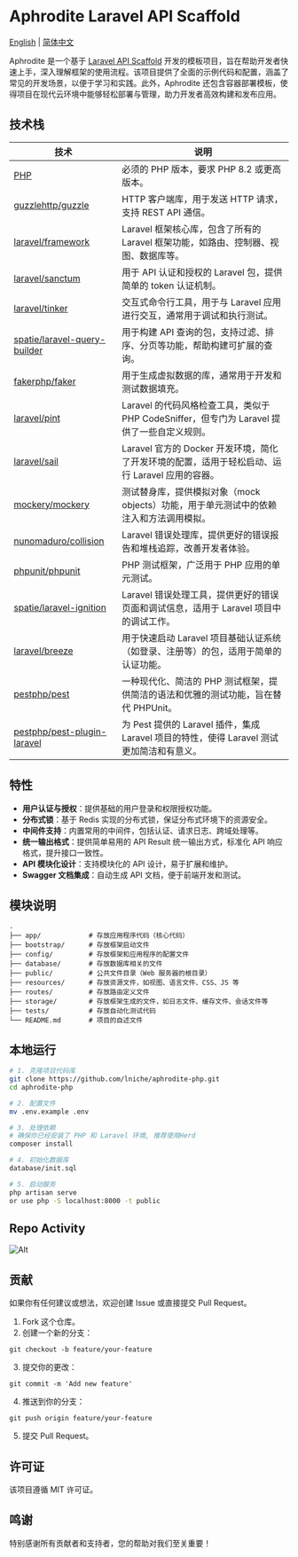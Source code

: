 # Aphrodite Laravel API Scaffold

[English](README.md) | [简体中文](README-zh.md)

Aphrodite 是一个基于 [Laravel API Scaffold](https://github.com/redot-src/laravel-api-scaffold) 开发的模板项目，旨在帮助开发者快速上手，深入理解框架的使用流程。该项目提供了全面的示例代码和配置，涵盖了常见的开发场景，以便于学习和实践。此外，Aphrodite 还包含容器部署模板，使得项目在现代云环境中能够轻松部署与管理，助力开发者高效构建和发布应用。

## 技术栈

| 技术                                                                            | 说明                                                                                            |
| ------------------------------------------------------------------------------- | ----------------------------------------------------------------------------------------------- |
| [PHP](https://www.php.net/)                                                     | 必须的 PHP 版本，要求 PHP 8.2 或更高版本。                                                      |
| [guzzlehttp/guzzle](https://github.com/guzzle/guzzle)                           | HTTP 客户端库，用于发送 HTTP 请求，支持 REST API 通信。                                         |
| [laravel/framework](https://github.com/laravel/framework)                       | Laravel 框架核心库，包含了所有的 Laravel 框架功能，如路由、控制器、视图、数据库等。             |
| [laravel/sanctum](https://github.com/laravel/sanctum)                           | 用于 API 认证和授权的 Laravel 包，提供简单的 token 认证机制。                                   |
| [laravel/tinker](https://github.com/laravel/tinker)                             | 交互式命令行工具，用于与 Laravel 应用进行交互，通常用于调试和执行测试。                         |
| [spatie/laravel-query-builder](https://github.com/spatie/laravel-query-builder) | 用于构建 API 查询的包，支持过滤、排序、分页等功能，帮助构建可扩展的查询。                       |
| [fakerphp/faker](https://github.com/FakerPHP/Faker)                             | 用于生成虚拟数据的库，通常用于开发和测试数据填充。                                              |
| [laravel/pint](https://github.com/laravel/pint)                                 | Laravel 的代码风格检查工具，类似于 PHP CodeSniffer，但专门为 Laravel 提供了一些自定义规则。     |
| [laravel/sail](https://github.com/laravel/sail)                                 | Laravel 官方的 Docker 开发环境，简化了开发环境的配置，适用于轻松启动、运行 Laravel 应用的容器。 |
| [mockery/mockery](https://github.com/mockery/mockery)                           | 测试替身库，提供模拟对象（mock objects）功能，用于单元测试中的依赖注入和方法调用模拟。          |
| [nunomaduro/collision](https://github.com/nunomaduro/collision)                 | Laravel 错误处理库，提供更好的错误报告和堆栈追踪，改善开发者体验。                              |
| [phpunit/phpunit](https://phpunit.de/)                                          | PHP 测试框架，广泛用于 PHP 应用的单元测试。                                                     |
| [spatie/laravel-ignition](https://github.com/spatie/laravel-ignition)           | Laravel 错误处理工具，提供更好的错误页面和调试信息，适用于 Laravel 项目中的调试工作。           |
| [laravel/breeze](https://github.com/laravel/breeze)                             | 用于快速启动 Laravel 项目基础认证系统（如登录、注册等）的包，适用于简单的认证功能。             |
| [pestphp/pest](https://pestphp.com/)                                            | 一种现代化、简洁的 PHP 测试框架，提供简洁的语法和优雅的测试功能，旨在替代 PHPUnit。             |
| [pestphp/pest-plugin-laravel](https://pestphp.com/)                             | 为 Pest 提供的 Laravel 插件，集成 Laravel 项目的特性，使得 Laravel 测试更加简洁和有意义。       |

## 特性

- **用户认证与授权**：提供基础的用户登录和权限授权功能。
- **分布式锁**：基于 Redis 实现的分布式锁，保证分布式环境下的资源安全。
- **中间件支持**：内置常用的中间件，包括认证、请求日志、跨域处理等。
- **统一输出格式**：提供简单易用的 API Result 统一输出方式，标准化 API 响应格式，提升接口一致性。
- **API 模块化设计**：支持模块化的 API 设计，易于扩展和维护。
- **Swagger 文档集成**：自动生成 API 文档，便于前端开发和测试。

## 模块说明

```
.
├── app/            # 存放应用程序代码（核心代码）
├── bootstrap/      # 存放框架启动文件
├── config/         # 存放框架和应用程序的配置文件
├── database/       # 存放数据库相关的文件
├── public/         # 公共文件目录（Web 服务器的根目录）
├── resources/      # 存放资源文件，如视图、语言文件、CSS、JS 等
├── routes/         # 存放路由定义文件
├── storage/        # 存放框架生成的文件，如日志文件、缓存文件、会话文件等
├── tests/          # 存放自动化测试代码
└── README.md       # 项目的自述文件
```

## 本地运行

```bash
# 1. 克隆项目代码库
git clone https://github.com/lniche/aphrodite-php.git
cd aphrodite-php

# 2. 配置文件
mv .env.example .env

# 3. 处理依赖
# 确保你已经安装了 PHP 和 Laravel 环境, 推荐使用Herd
composer install

# 4. 初始化数据库
database/init.sql

# 5. 启动服务
php artisan serve
or use php -S localhost:8000 -t public
```

## Repo Activity

![Alt](https://repobeats.axiom.co/api/embed/92f87152abeaf234940e0a4979ac2644ab05a54f.svg "Repobeats analytics image")

## 贡献

如果你有任何建议或想法，欢迎创建 Issue 或直接提交 Pull Request。

1. Fork 这个仓库。
2. 创建一个新的分支：

```
git checkout -b feature/your-feature
```

3. 提交你的更改：

```
git commit -m 'Add new feature'
```

4. 推送到你的分支：

```
git push origin feature/your-feature
```

5. 提交 Pull Request。

## 许可证

该项目遵循 MIT 许可证。

## 鸣谢

特别感谢所有贡献者和支持者，您的帮助对我们至关重要！
